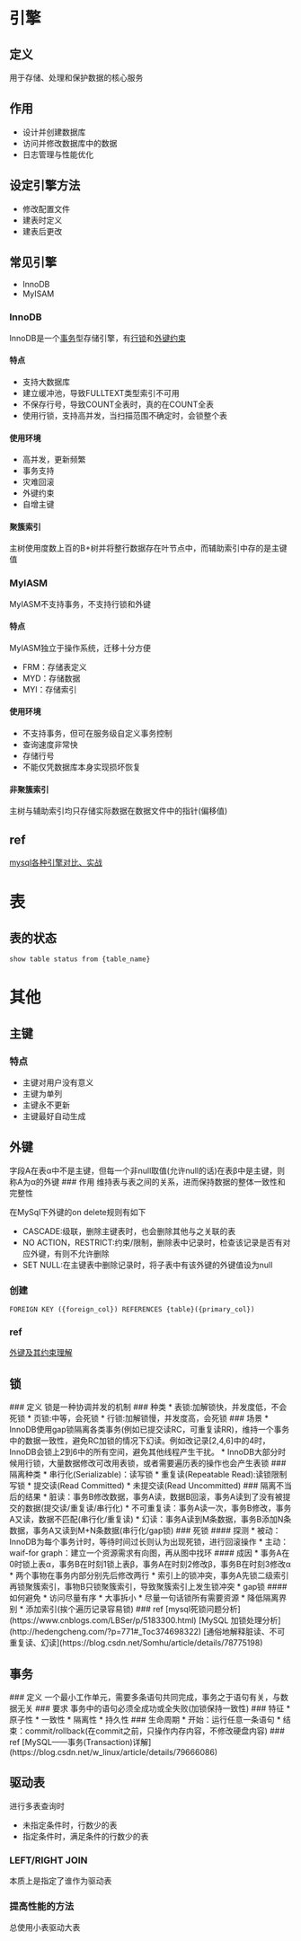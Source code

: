 # 引擎
## 定义
用于存储、处理和保护数据的核心服务
## 作用
* 设计并创建数据库
* 访问并修改数据库中的数据
* 日志管理与性能优化
## 设定引擎方法
* 修改配置文件
* 建表时定义
* 建表后更改
## 常见引擎
* InnoDB
* MyISAM
### InnoDB
InnoDB是一个[事务](#transaction)型存储引擎，有[行锁](#lock)和[外键约束](#foreign_key)
#### 特点
* 支持大数据库
* 建立缓冲池，导致FULLTEXT类型索引不可用
* 不保存行号，导致COUNT全表时，真的在COUNT全表
* 使用行锁，支持高并发，当扫描范围不确定时，会锁整个表
#### 使用环境
* 高并发，更新频繁
* 事务支持
* 灾难回滚
* 外键约束
* 自增主键
#### 聚簇索引
主树使用度数上百的B+树并将整行数据存在叶节点中，而辅助索引中存的是主键值
### MyIASM
MyIASM不支持事务，不支持行锁和外键
#### 特点
MyIASM独立于操作系统，迁移十分方便
* FRM：存储表定义
* MYD：存储数据
* MYI：存储索引
#### 使用环境
* 不支持事务，但可在服务级自定义事务控制
* 查询速度非常快
* 存储行号
* 不能仅凭数据库本身实现损坏恢复
#### 非聚簇索引
主树与辅助索引均只存储实际数据在数据文件中的指针(偏移值)
## ref
[mysql各种引擎对比、实战](https://www.cnblogs.com/sunsky303/p/8274586.html)


# 表
## 表的状态
```
show table status from {table_name}
```



# 其他
## 主键
### 特点
* 主键对用户没有意义
* 主键为单列
* 主键永不更新
* 主键最好自动生成
<h2 id="foreign_key">外键</h2>
字段A在表α中不是主键，但每一个非null取值(允许null的话)在表β中是主键，则称A为α的外键
### 作用
维持表与表之间的关系，进而保持数据的整体一致性和完整性

在MySql下外键的on delete规则有如下
* CASCADE:级联，删除主键表时，也会删除其他与之关联的表
* NO ACTION，RESTRICT:约束/限制，删除表中记录时，检查该记录是否有对应外键，有则不允许删除
* SET NULL:在主键表中删除记录时，将子表中有该外键的外键值设为null
### 创建
```
FOREIGN KEY ({foreign_col}) REFERENCES {table}({primary_col})
```
### ref
[外键及其约束理解](https://www.cnblogs.com/chenxiaohei/p/6909318.html)
<h2 id="lock">锁</h2>
### 定义
锁是一种协调并发的机制
### 种类
* 表锁:加解锁快，并发度低，不会死锁
* 页锁:中等，会死锁
* 行锁:加解锁慢，并发度高，会死锁
### 场景
* InnoDB使用gap锁隔离各类事务(例如已提交读RC，可重复读RR)，维持一个事务中的数据一致性，避免RC加锁的情况下幻读。例如改记录[2,4,6]中的4时，InnoDB会锁上2到6中的所有空间，避免其他线程产生干扰。
* InnoDB大部分时候用行锁，大量数据修改可改用表锁，或者需要遍历表的操作也会产生表锁
### 隔离种类
* 串行化(Serializable)：读写锁
* 重复读(Repeatable Read):读锁限制写锁
* 提交读(Read Committed)
* 未提交读(Read Uncommitted)
### 隔离不当后的结果
* 脏读：事务B修改数据，事务A读，数据B回滚，事务A读到了没有被提交的数据(提交读/重复读/串行化)
* 不可重复读：事务A读一次，事务B修改，事务A又读，数据不匹配(串行化/重复读)
* 幻读：事务A读到M条数据，事务B添加N条数据，事务A又读到M+N条数据(串行化/gap锁)
### 死锁
#### 探测
* 被动：InnoDB为每个事务计时，等待时间过长则认为出现死锁，进行回滚操作
* 主动：waif-for graph：建立一个资源需求有向图，再从图中找环
#### 成因
* 事务A在0时锁上表α，事务B在时刻1锁上表β，事务A在时刻2修改β，事务B在时刻3修改α
* 两个事物在事务内部分别先后修改两行
* 索引上的锁冲突，事务A先锁二级索引再锁聚簇索引，事物B只锁聚簇索引，导致聚簇索引上发生锁冲突
* gap锁
#### 如何避免
* 访问尽量有序
* 大事拆小
* 尽量一句话锁所有需要资源
* 降低隔离界别
* 添加索引(挨个遍历记录容易锁)
### ref
[mysql死锁问题分析](https://www.cnblogs.com/LBSer/p/5183300.html)
[MySQL 加锁处理分析](http://hedengcheng.com/?p=771#_Toc374698322)
[通俗地解释脏读、不可重复读、幻读](https://blog.csdn.net/Somhu/article/details/78775198)
<h2 id="transaction">事务</h2>
### 定义
一个最小工作单元，需要多条语句共同完成，事务之于语句有关，与数据无关
### 要求
事务中的语句必须全成功或全失败(加锁保持一致性)
### 特征
* 原子性
* 一致性
* 隔离性
* 持久性
### 生命周期
* 开始：运行任意一条语句
* 结束：commit/rollback(在commit之前，只操作内存内容，不修改硬盘内容)
### ref
[MySQL——事务(Transaction)详解](https://blog.csdn.net/w_linux/article/details/79666086)

## 驱动表
进行多表查询时
* 未指定条件时，行数少的表
* 指定条件时，满足条件的行数少的表
### LEFT/RIGHT JOIN
本质上是指定了谁作为驱动表
### 提高性能的方法
总使用小表驱动大表

